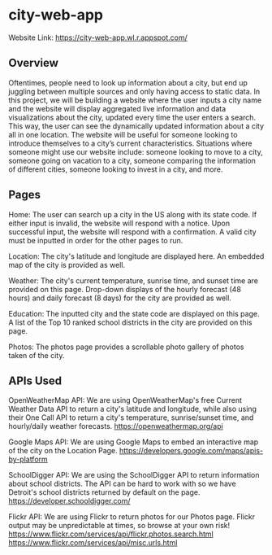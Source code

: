 # city-web-app
Website Link: https://city-web-app.wl.r.appspot.com/

## Overview

Oftentimes, people need to look up information about a city, but end up juggling between multiple sources and only having access to static data. In this project, we will be building a website where the user inputs a city name and the website will display aggregated live information and data visualizations about the city, updated every time the user enters a search. This way, the user can see the dynamically updated information about a city all in one location. The website will be useful for someone looking to introduce themselves to a city’s current characteristics. Situations where someone might use our website include: someone looking to move to a city, someone going on vacation to a city, someone comparing the information of different cities, someone looking to invest in a city, and more. 

## Pages

Home: The user can search up a city in the US along with its state code. If either input is invalid, the website will respond with a notice. Upon successful input, the website will respond with a confirmation. A valid city must be inputted in order for the other pages to run.

Location: The city's latitude and longitude are displayed here. An embedded map of the city is provided as well.

Weather: The city's current temperature, sunrise time, and sunset time are provided on this page. Drop-down displays of the hourly forecast (48 hours) and daily forecast (8 days) for the city are provided as well.

Education: The inputted city and the state code are displayed on this page. A list of the Top 10 ranked school districts in the city are provided on this page.

Photos: The photos page provides a scrollable photo gallery of photos taken of the city.

## APIs Used

OpenWeatherMap API: We are using OpenWeatherMap's free Current Weather Data API to return a city's latitude and longitude, while also using their One Call API to return a city's temperature, sunrise/sunset time, and hourly/daily weather forecasts.
https://openweathermap.org/api

Google Maps API: We are using Google Maps to embed an interactive map of the city on the Location Page.
https://developers.google.com/maps/apis-by-platform

SchoolDigger API: We are using the SchoolDigger API to return information about school districts. The API can be hard to work with so we have Detroit's school districts returned by default on the page.
https://developer.schooldigger.com/

Flickr API:
We are using Flickr to return photos for our Photos page. Flickr output may be unpredictable at times, so browse at your own risk!
https://www.flickr.com/services/api/flickr.photos.search.html
https://www.flickr.com/services/api/misc.urls.html


